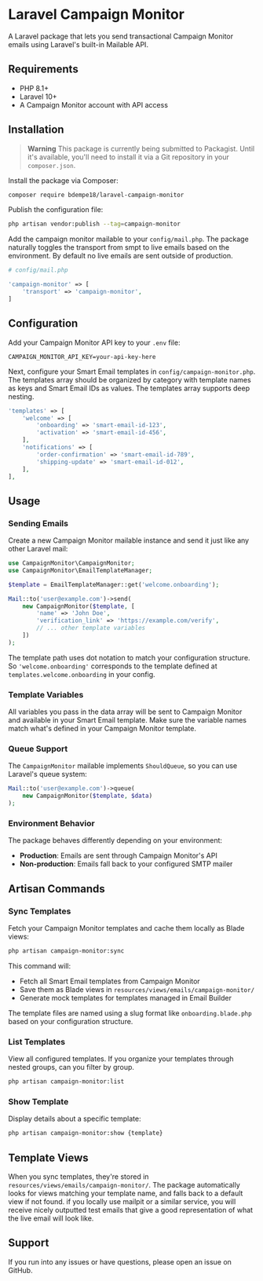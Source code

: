 # Laravel Campaign Monitor

A Laravel package that lets you send transactional Campaign Monitor emails using Laravel's built-in Mailable API. 

## Requirements

- PHP 8.1+
- Laravel 10+
- A Campaign Monitor account with API access

## Installation

> **Warning**
> This package is currently being submitted to Packagist. Until it's available, you'll need to install it via a Git repository in your `composer.json`.

Install the package via Composer:

```bash
composer require bdempe18/laravel-campaign-monitor
```

Publish the configuration file:

```bash
php artisan vendor:publish --tag=campaign-monitor
```

Add the campaign monitor mailable to your `config/mail.php`. The package naturally toggles the transport from smpt to live emails based on the environment. By default no live emails are sent outside of production.

```php
# config/mail.php

'campaign-monitor' => [
    'transport' => 'campaign-monitor',
]
```

## Configuration

Add your Campaign Monitor API key to your `.env` file:

```env
CAMPAIGN_MONITOR_API_KEY=your-api-key-here
```

Next, configure your Smart Email templates in `config/campaign-monitor.php`. The templates array should be organized by category with template names as keys and Smart Email IDs as values. The templates array supports deep nesting.

```php
'templates' => [
    'welcome' => [
        'onboarding' => 'smart-email-id-123',
        'activation' => 'smart-email-id-456',
    ],
    'notifications' => [
        'order-confirmation' => 'smart-email-id-789',
        'shipping-update' => 'smart-email-id-012',
    ],
],
```

## Usage

### Sending Emails

Create a new Campaign Monitor mailable instance and send it just like any other Laravel mail:

```php
use CampaignMonitor\CampaignMonitor;
use CampaignMonitor\EmailTemplateManager;

$template = EmailTemplateManager::get('welcome.onboarding');

Mail::to('user@example.com')->send(
    new CampaignMonitor($template, [
        'name' => 'John Doe',
        'verification_link' => 'https://example.com/verify',
        // ... other template variables
    ])
);
```

The template path uses dot notation to match your configuration structure. So `'welcome.onboarding'` corresponds to the template defined at `templates.welcome.onboarding` in your config.

### Template Variables

All variables you pass in the data array will be sent to Campaign Monitor and available in your Smart Email template. Make sure the variable names match what's defined in your Campaign Monitor template.

### Queue Support

The `CampaignMonitor` mailable implements `ShouldQueue`, so you can use Laravel's queue system:

```php
Mail::to('user@example.com')->queue(
    new CampaignMonitor($template, $data)
);
```

### Environment Behavior

The package behaves differently depending on your environment:

- **Production**: Emails are sent through Campaign Monitor's API
- **Non-production**: Emails fall back to your configured SMTP mailer 

## Artisan Commands

### Sync Templates

Fetch your Campaign Monitor templates and cache them locally as Blade views:

```bash
php artisan campaign-monitor:sync
```

This command will:
- Fetch all Smart Email templates from Campaign Monitor
- Save them as Blade views in `resources/views/emails/campaign-monitor/`
- Generate mock templates for templates managed in Email Builder

The template files are named using a slug format like `onboarding.blade.php` based on your configuration structure.

### List Templates

View all configured templates. If you organize your templates through nested groups, can you filter by group.

```bash
php artisan campaign-monitor:list
```

### Show Template

Display details about a specific template:

```bash
php artisan campaign-monitor:show {template}
```

## Template Views

When you sync templates, they're stored in `resources/views/emails/campaign-monitor/`. The package automatically looks for views matching your template name, and falls back to a default view if not found. if you locally use mailpit or a similar service, you will receive nicely outputted test emails that give a good representation of what the live email will look like.

## Support

If you run into any issues or have questions, please open an issue on GitHub.
